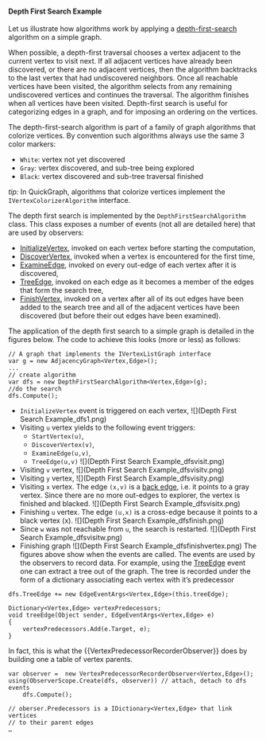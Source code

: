 #### Depth First Search Example

Let us illustrate how algorithms work by applying a [depth-first-search](http://en.wikipedia.org/wiki/Depth-first_search) algorithm on a simple graph. 

When possible, a depth-first traversal chooses a vertex adjacent to the current vertex to visit next. If all adjacent vertices have already been discovered, or there are no adjacent vertices, then the algorithm backtracks to the last vertex that had undiscovered neighbors. Once all reachable vertices have been visited, the algorithm selects from any remaining undiscovered vertices and continues the traversal. The algorithm finishes when all vertices have been visited. 
Depth-first search is useful for categorizing edges in a graph, and for imposing an ordering on the vertices. 

The depth-first-search algorithm is part of a family of graph algorithms that colorize vertices. By convention such algorithms always use the same 3 color markers:
* `White`: vertex not yet discovered 
* `Gray`: vertex discovered, and sub-tree being explored 
* `Black`: vertex discovered and sub-tree traversal finished 

_tip:_ In QuickGraph, algorithms that colorize vertices implement the `IVertexColorizerAlgorithm` interface.

The depth first search is implemented by the `DepthFirstSearchAlgorithm` class. This class exposes a number of events (not all are detailed here) that are used by observers:

* [InitializeVertex](InitializeVertex), invoked on each vertex before starting the computation,
* [DiscoverVertex](DiscoverVertex), invoked when a vertex is encountered for the first time, 
* [ExamineEdge](ExamineEdge), invoked on every out-edge of each vertex after it is discovered, 
* [TreeEdge](TreeEdge), invoked on each edge as it becomes a member of the edges that form the search tree, 
* [FinishVertex](FinishVertex), invoked on a vertex after all of its out edges have been added to the search tree and all of the adjacent vertices have been discovered (but before their out edges have been examined). 

The application of the depth first search to a simple graph is detailed in the figures below. The code to achieve this looks (more or less) as follows:

```
// A graph that implements the IVertexListGraph interface
var g = new AdjacencyGraph<Vertex,Edge>();
...
// create algorithm
var dfs = new DepthFirstSearchAlgorithm<Vertex,Edge>(g);
//do the search
dfs.Compute();
```

* `InitializeVertex` event is triggered on each vertex, 
![](Depth First Search Example_dfs1.png)
* Visiting `u` vertex yields to the following event triggers: 
	* `StartVertex(u)`, 
	* `DiscoverVertex(v)`, 
	* `ExamineEdge(u,v)`, 
	* `TreeEdge(u,v)`
![](Depth First Search Example_dfsvisit.png) 
* Visiting `v` vertex, 
![](Depth First Search Example_dfsvisitv.png)
* Visiting `y` vertex, 
![](Depth First Search Example_dfsvisity.png)
* Visiting `x` vertex. The edge `(x,v)` is a [back edge](back-edge), i.e. it points to a gray vertex. Since there are no more out-edges to explorer, the vertex is finished and blacked.
![](Depth First Search Example_dfsvisitx.png)
* Finishing `u` vertex.  The edge `(u,x)` is a cross-edge because it points to a black vertex (x).
![](Depth First Search Example_dfsfinish.png)
* Since `w` was not reachable from `u`, the search is restarted. 
![](Depth First Search Example_dfsvisitw.png)
* Finishing graph 
![](Depth First Search Example_dfsfinishvertex.png)
 The figures above show when the events are called. The events are used by the observers to record data. For example, using the [TreeEdge](TreeEdge) event one can extract a tree out of the graph. The tree is recorded under the form of a dictionary associating each vertex with it’s predecessor 
```
dfs.TreeEdge += new EdgeEventArgs<Vertex,Edge>(this.treeEdge);

Dictionary<Vertex,Edge> vertexPredecessors;
void treeEdge(Object sender, EdgeEventArgs<Vertex,Edge> e)
{
    vertexPredecessors.Add(e.Target, e);    
}
```
In fact, this is what the {{VertexPredecessorRecorderObserver}} does by building  one a table of vertex parents.
```
var observer =  new VertexPredecessorRecorderObserver<Vertex,Edge>();
using(ObserverScope.Create(dfs, observer)) // attach, detach to dfs events
    dfs.Compute();

// oberser.Predecessors is a IDictionary<Vertex,Edge> that link vertices
// to their parent edges
…
```